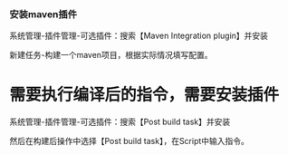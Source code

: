 ### 安装maven插件
系统管理-插件管理-可选插件：搜索【Maven Integration plugin】并安装

新建任务-构建一个maven项目，根据实际情况填写配置。

# 需要执行编译后的指令，需要安装插件
系统管理-插件管理-可选插件：搜索【Post build task】并安装

然后在构建后操作中选择【Post build task】，在Script中输入指令。